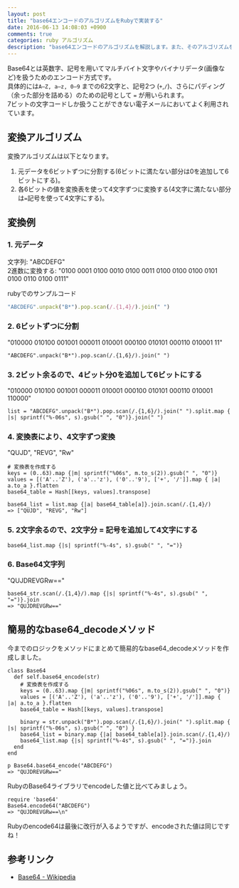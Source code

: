 ```yaml
---
layout: post
title: "base64エンコードのアルゴリズムをRubyで実装する"
date: 2016-06-13 14:08:03 +0900
comments: true
categories: ruby アルゴリズム
description: "base64エンコードのアルゴリズムを解説します。また、そのアルゴリズムをRubyで実装してみました。"
---
```


Base64とは英数字、記号を用いてマルチバイト文字やバイナリデータ(画像など)を扱うためのエンコード方式です。  
具体的には`A–Z, a–z, 0–9` までの62文字と、記号2つ (`+`,`/`)、さらにパディング（余った部分を詰める）のための記号として `=` が用いられます。  
7ビットの文字コードしか扱うことができない電子メールにおいてよく利用されています。

## 変換アルゴリズム

変換アルゴリズムは以下となります。

1. 元データを6ビットずつに分割する(6ビットに満たない部分は0を追加して6ビットにする)。
1. 各6ビットの値を変換表を使って4文字ずつに変換する(4文字に満たない部分は`=`記号を使って4文字にする)。

## 変換例

### 1. 元データ

文字列: "ABCDEFG"  
2進数に変換する: "0100 0001 0100 0010 0100 0011 0100 0100 0100 0101 0100 0110 0100 0111"

rubyでのサンプルコード


```ruby
"ABCDEFG".unpack("B*").pop.scan(/.{1,4}/).join(" ")

```

### 2. 6ビットずつに分割

"010000 010100 001001 000011 010001 000100 010101 000110 010001 11"


```
"ABCDEFG".unpack("B*").pop.scan(/.{1,6}/).join(" ")

```

### 3. 2ビット余るので、4ビット分0を追加して6ビットにする

"010000 010100 001001 000011 010001 000100 010101 000110 010001 110000"


```
list = "ABCDEFG".unpack("B*").pop.scan(/.{1,6}/).join(" ").split.map { |s| sprintf("%-06s", s).gsub(" ", "0")}.join(" ")

```


### 4. 変換表により、4文字ずつ変換

"QUJD", "REVG", "Rw"


```
# 変換表を作成する
keys = (0..63).map {|m| sprintf("%06s", m.to_s(2)).gsub(" ", "0")}
values = [('A'..'Z'), ('a'..'z'), ('0'..'9'), ['+', '/']].map { |a| a.to_a }.flatten
base64_table = Hash[[keys, values].transpose]

base64_list = list.map {|a| base64_table[a]}.join.scan(/.{1,4}/)
=> ["QUJD", "REVG", "Rw"]

```

### 5. 2文字余るので、2文字分 = 記号を追加して4文字にする


```
base64_list.map {|s| sprintf("%-4s", s).gsub(" ", "=")}

```

### 6. Base64文字列

"QUJDREVGRw=="


```
base64_str.scan(/.{1,4}/).map {|s| sprintf("%-4s", s).gsub(" ", "=")}.join
=> "QUJDREVGRw=="

```

## 簡易的なbase64_decodeメソッド

今までのロジックをメソッドにまとめて簡易的なbase64_decodeメソッドを作成しました。


```
class Base64
  def self.base64_encode(str)
    # 変換表を作成する
    keys = (0..63).map {|m| sprintf("%06s", m.to_s(2)).gsub(" ", "0")}
    values = [('A'..'Z'), ('a'..'z'), ('0'..'9'), ['+', '/']].map { |a| a.to_a }.flatten
    base64_table = Hash[[keys, values].transpose]

    binary = str.unpack("B*").pop.scan(/.{1,6}/).join(" ").split.map { |s| sprintf("%-06s", s).gsub(" ", "0") }
    base64_list = binary.map {|a| base64_table[a]}.join.scan(/.{1,4}/)
    base64_list.map {|s| sprintf("%-4s", s).gsub(" ", "=")}.join
  end
end

p Base64.base64_encode("ABCDEFG")
=> "QUJDREVGRw=="

```

RubyのBase64ライブラリでencodeした値と比べてみましょう。


```
require 'base64'
Base64.encode64("ABCDEFG")
=> "QUJDREVGRw==\n"

```

Rubyのencode64は最後に改行が入るようですが、encodeされた値は同じですね！

## 参考リンク

- [Base64 - Wikipedia](https://ja.wikipedia.org/wiki/Base64Base64)
